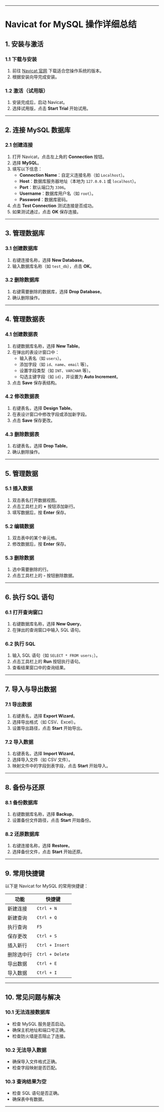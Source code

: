 
---

# Navicat for MySQL 操作详细总结

## 1. **安装与激活**
### 1.1 下载与安装
1. 前往 [Navicat 官网](https://www.navicat.com/) 下载适合您操作系统的版本。
2. 根据安装向导完成安装。

### 1.2 激活（试用版）
1. 安装完成后，启动 Navicat。
2. 选择试用版，点击 **Start Trial** 开始试用。

---

## 2. **连接 MySQL 数据库**
### 2.1 创建连接
1. 打开 Navicat，点击左上角的 **Connection** 按钮。
2. 选择 **MySQL**。
3. 填写以下信息：
   - **Connection Name**：自定义连接名称（如 `Localhost`）。
   - **Host**：数据库服务器地址（本地为 `127.0.0.1` 或 `localhost`）。
   - **Port**：默认端口为 `3306`。
   - **Username**：数据库用户名（如 `root`）。
   - **Password**：数据库密码。
4. 点击 **Test Connection** 测试连接是否成功。
5. 如果测试通过，点击 **OK** 保存连接。

---

## 3. **管理数据库**
### 3.1 创建数据库
1. 右键连接名称，选择 **New Database**。
2. 输入数据库名称（如 `test_db`），点击 **OK**。

### 3.2 删除数据库
1. 右键需要删除的数据库，选择 **Drop Database**。
2. 确认删除操作。

---

## 4. **管理数据表**
### 4.1 创建数据表
1. 右键数据库名称，选择 **New Table**。
2. 在弹出的表设计窗口中：
   - 输入表名（如 `users`）。
   - 添加字段（如 `id`、`name`、`email` 等）。
   - 设置字段类型（如 `INT`、`VARCHAR` 等）。
   - 勾选主键字段（如 `id`），并设置为 **Auto Increment**。
3. 点击 **Save** 保存表结构。

### 4.2 修改数据表
1. 右键表名，选择 **Design Table**。
2. 在表设计窗口中修改字段或添加新字段。
3. 点击 **Save** 保存更改。

### 4.3 删除数据表
1. 右键表名，选择 **Drop Table**。
2. 确认删除操作。

---

## 5. **管理数据**
### 5.1 插入数据
1. 双击表名打开数据视图。
2. 点击工具栏上的 **+** 按钮添加新行。
3. 填写数据后，按 **Enter** 保存。

### 5.2 编辑数据
1. 双击表中的某个单元格。
2. 修改数据后，按 **Enter** 保存。

### 5.3 删除数据
1. 选中需要删除的行。
2. 点击工具栏上的 **-** 按钮删除数据。

---

## 6. **执行 SQL 语句**
### 6.1 打开查询窗口
1. 右键数据库名称，选择 **New Query**。
2. 在弹出的查询窗口中输入 SQL 语句。

### 6.2 执行 SQL
1. 输入 SQL 语句（如 `SELECT * FROM users;`）。
2. 点击工具栏上的 **Run** 按钮执行语句。
3. 查看结果窗口中的查询结果。

---

## 7. **导入与导出数据**
### 7.1 导出数据
1. 右键表名，选择 **Export Wizard**。
2. 选择导出格式（如 CSV、Excel）。
3. 设置导出路径，点击 **Start** 开始导出。

### 7.2 导入数据
1. 右键表名，选择 **Import Wizard**。
2. 选择导入文件（如 CSV 文件）。
3. 映射文件中的字段到表字段，点击 **Start** 开始导入。

---

## 8. **备份与还原**
### 8.1 备份数据库
1. 右键数据库名称，选择 **Backup**。
2. 设置备份文件路径，点击 **Start** 开始备份。

### 8.2 还原数据库
1. 右键连接名称，选择 **Restore**。
2. 选择备份文件，点击 **Start** 开始还原。

---

## 9. **常用快捷键**
以下是 Navicat for MySQL 的常用快捷键：

| 功能                 | 快捷键                |
|----------------------|-----------------------|
| 新建连接             | `Ctrl + N`           |
| 新建查询             | `Ctrl + Q`           |
| 执行查询             | `F5`                 |
| 保存更改             | `Ctrl + S`           |
| 插入新行             | `Ctrl + Insert`      |
| 删除选中行           | `Ctrl + Delete`      |
| 导出数据             | `Ctrl + E`           |
| 导入数据             | `Ctrl + I`           |

---

## 10. **常见问题与解决**
### 10.1 无法连接数据库
- 检查 MySQL 服务是否启动。
- 确保主机地址和端口号正确。
- 检查防火墙是否阻止了连接。

### 10.2 无法导入数据
- 确保导入文件格式正确。
- 检查字段映射是否匹配。

### 10.3 查询结果为空
- 检查 SQL 语句是否正确。
- 确保表中有数据。

---
